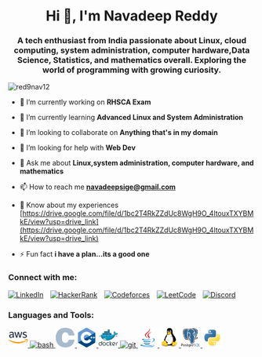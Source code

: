 <h1 align="center">Hi 👋, I'm Navadeep Reddy</h1>
<h3 align="center">A tech enthusiast from India passionate about Linux, cloud computing, system administration, computer hardware,Data Science, Statistics, and mathematics overall. Exploring the world of programming with growing curiosity.</h3>

<p align="left"> <img src="https://komarev.com/ghpvc/?username=red9nav12&label=Profile%20views&color=0e75b6&style=flat" alt="red9nav12" /> </p>

- 🔭 I’m currently working on **RHSCA Exam**

- 🌱 I’m currently learning **Advanced Linux and System Administration**

- 👯 I’m looking to collaborate on **Anything that's in my domain**

- 🤝 I’m looking for help with **Web Dev**

- 💬 Ask me about **Linux,system administration, computer hardware, and mathematics**

- 📫 How to reach me **navadeepsige@gmail.com**

- 📄 Know about my experiences [https://drive.google.com/file/d/1bc2T4RkZZdUc8WgH9O_4ltouxTXYBMkE/view?usp=drive_link](https://drive.google.com/file/d/1bc2T4RkZZdUc8WgH9O_4ltouxTXYBMkE/view?usp=drive_link)

- ⚡ Fun fact **i have a plan...its a good one**

<h3 align="left">Connect with me:</h3>
<p align="left">
  <span style="display:inline-block;margin-right:10px;">
    <a href="https://linkedin.com/in/navadeep-reddy-sige" target="_blank">
      <img src="https://raw.githubusercontent.com/rahuldkjain/github-profile-readme-generator/master/src/images/icons/Social/linked-in-alt.svg" alt="LinkedIn" height="30" width="40" />
    </a>
  </span>
  <span style="display:inline-block;margin-right:10px;">
    <a href="https://www.hackerrank.com/navadeepsige" target="_blank">
      <img src="https://raw.githubusercontent.com/rahuldkjain/github-profile-readme-generator/master/src/images/icons/Social/hackerrank.svg" alt="HackerRank" height="30" width="40" />
    </a>
  </span>
  <span style="display:inline-block;margin-right:10px;">
    <a href="https://codeforces.com/profile/red9nav" target="_blank">
      <img src="https://raw.githubusercontent.com/rahuldkjain/github-profile-readme-generator/master/src/images/icons/Social/codeforces.svg" alt="Codeforces" height="30" width="40" />
    </a>
  </span>
  <span style="display:inline-block;margin-right:10px;">
    <a href="https://www.leetcode.com/redd9nav" target="_blank">
      <img src="https://raw.githubusercontent.com/rahuldkjain/github-profile-readme-generator/master/src/images/icons/Social/leet-code.svg" alt="LeetCode" height="30" width="40" />
    </a>
  </span>
  <span style="display:inline-block;">
    <a href="https://discord.gg/Hqcyv7MJ" target="_blank">
      <img src="https://raw.githubusercontent.com/rahuldkjain/github-profile-readme-generator/master/src/images/icons/Social/discord.svg" alt="Discord" height="30" width="40" />
    </a>
  </span>
</p>




<h3 align="left">Languages and Tools:</h3>
<p align="left"> <a href="https://aws.amazon.com" target="_blank" rel="noreferrer"> <img src="https://raw.githubusercontent.com/devicons/devicon/master/icons/amazonwebservices/amazonwebservices-original-wordmark.svg" alt="aws" width="40" height="40"/> </a> <a href="https://www.gnu.org/software/bash/" target="_blank" rel="noreferrer"> <img src="https://www.vectorlogo.zone/logos/gnu_bash/gnu_bash-icon.svg" alt="bash" width="40" height="40"/> </a> <a href="https://www.cprogramming.com/" target="_blank" rel="noreferrer"> <img src="https://raw.githubusercontent.com/devicons/devicon/master/icons/c/c-original.svg" alt="c" width="40" height="40"/> </a> <a href="https://www.w3schools.com/cpp/" target="_blank" rel="noreferrer"> <img src="https://raw.githubusercontent.com/devicons/devicon/master/icons/cplusplus/cplusplus-original.svg" alt="cplusplus" width="40" height="40"/> </a> <a href="https://www.docker.com/" target="_blank" rel="noreferrer"> <img src="https://raw.githubusercontent.com/devicons/devicon/master/icons/docker/docker-original-wordmark.svg" alt="docker" width="40" height="40"/> </a> <a href="https://git-scm.com/" target="_blank" rel="noreferrer"> <img src="https://www.vectorlogo.zone/logos/git-scm/git-scm-icon.svg" alt="git" width="40" height="40"/> </a> <a href="https://www.java.com" target="_blank" rel="noreferrer"> <img src="https://raw.githubusercontent.com/devicons/devicon/master/icons/java/java-original.svg" alt="java" width="40" height="40"/> </a> <a href="https://www.linux.org/" target="_blank" rel="noreferrer"> <img src="https://raw.githubusercontent.com/devicons/devicon/master/icons/linux/linux-original.svg" alt="linux" width="40" height="40"/> </a> <a href="https://www.postgresql.org" target="_blank" rel="noreferrer"> <img src="https://raw.githubusercontent.com/devicons/devicon/master/icons/postgresql/postgresql-original-wordmark.svg" alt="postgresql" width="40" height="40"/> </a> <a href="https://www.python.org" target="_blank" rel="noreferrer"> <img src="https://raw.githubusercontent.com/devicons/devicon/master/icons/python/python-original.svg" alt="python" width="40" height="40"/> </a> </p>


